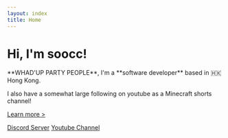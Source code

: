 ```yaml
---
layout: index
title: Home
---
```


<h1 id="hi-im-soocc" class="anim-typewriter">Hi, I'm soocc!</h1>
<p markdown="1">**WHAD'UP PARTY PEOPLE**, I'm a **software developer** based in 🇭🇰 Hong Kong.</p>
I also have a somewhat large following on youtube as a Minecraft shorts channel!

<a id="gold-link" href="about">Learn more ></a>

<a id="discord-btn" class="btn" href="https://discord.gg/72UPzkfxXM">Discord Server</a>
<a id="youtube-btn" class="btn" href="https://youtube.com/sooccc">Youtube Channel</a>
